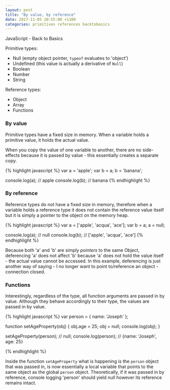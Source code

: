 ```yaml
---
layout: post
title: "By value, by reference"
date: 2017-11-05 20:55:00 +1100
categories: primitives references backtobasics
---
```


JavaScript - Back to Basics

Primitive types:

* Null (empty object pointer, `typeof` evaluates to 'object')
* Undefined (this value is actually a derivative of `Null`)
* Boolean
* Number
* String

Reference types:

* Object
* Array
* Functions

### By value

Primitive types have a fixed size in memory. When a variable holds a primitive value, it holds the actual value.

When you copy the value of one variable to another, there are no side-effects because it is passed by value - this essentially creates a separate copy.

{% highlight javascript %}
  var a = 'apple';
  var b = a;
  b = 'banana';

  console.log(a); // apple
  console.log(b); // banana
{% endhighlight %}

### By reference
Reference types do not have a fixed size in memory, therefore when a variable holds a reference type it does not contain the reference value itself but it is simply a pointer to the object on the memory heap.

{% highlight javascript %}
  var a = ['apple', 'acqua', 'ace'];
  var b = a;
  a = null;

  console.log(a); // null
  console.log(b); // ['apple', 'acqua', 'ace']
{% endhighlight %}

Because both 'a' and 'b' are simply *pointers* to the same Object, deferencing 'a' does not affect 'b' because 'a' does not hold the value itself - the actual value cannot be accessed. In this example, deferencing is just another way of saying - I no longer want to point to/reference an object - connection closed.

### Functions
Interestingly, regardless of the type, all function arguments are passed in by value. Although they behave accordingly to their type, the values are passed in by value.

{% highlight javascript %}
  var person = {
    name: 'Joseph'
  };

  function setAgeProperty(obj) {
    obj.age = 25;
    obj = null;
    console.log(obj);
  }

  setAgeProperty(person); // null;
  console.log(person); // {name: 'Joseph', age: 25}

{% endhighlight %}

Inside the function `setAgeProperty` what is happening is the `person` object that was passed in, is now essentially a local variable that points to the same object as the global `person` object. Theoretically, if it was passed in by reference, console logging 'person' should yield null however its reference remains intact.

